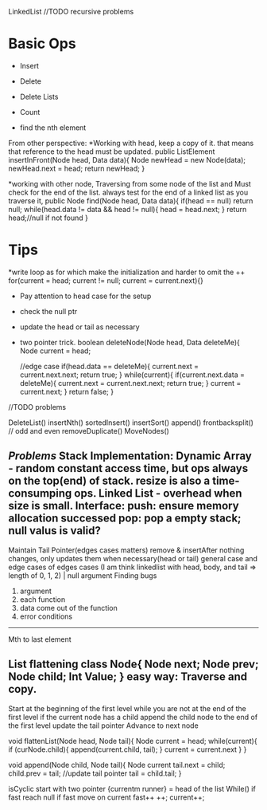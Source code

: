 LinkedList
//TODO recursive problems


Basic Ops
=========
* Insert
* Delete

* Delete Lists
* Count
* find the nth element

From other perspective:
*Working with head, keep a copy of it. that means that reference to the head must be updated.
public ListElement insertInFront(Node head, Data data){
	Node newHead = new Node(data);
	newHead.next = head;
	return newHead;
}

*working with other node, Traversing from some node of the list and Must check for the end of the list.
always test for the end of a linked list as you traverse it,
public Node find(Node head, Data data){
	if(head == null) return null;
	while(head.data != data && head != null){
	    head = head.next;
	}
	return head;//null if not found
}

Tips
=========
*write loop as for which make the initialization and harder to omit the ++
for(current = head; current != null; current = current.next){}

* Pay attention to head case for the setup
* check the null ptr
* update the head or tail as necessary
* two pointer trick.
boolean deleteNode(Node head, Data deleteMe){
    Node current = head;
    
    //edge case
    if(head.data == deleteMe){
        current.next = current.next.next;
        return true;
    }
    while(current){
        if(current.next.data = deleteMe){
            current.next = current.next.next;
            return true;
        }
        current = current.next;
    }
    return false;
}


//TODO problems

DeleteList()
insertNth()
sortedInsert()
insertSort()
append()
frontbacksplit() // odd and even
removeDuplicate()
MoveNodes()





***Problems***
Stack Implementation: 
Dynamic Array - random constant access time, but ops always on the top(end) of stack. resize is also a time-consumping ops.
Linked List   - overhead when size is small.
Interface:
push: ensure memory allocation successed
pop: pop a empty stack; null valus is valid? 
------------
Maintain Tail Pointer(edges cases matters)
remove & insertAfter
nothing changes, only updates them when necessary(head or tail)
general case and edge cases of edges cases
(I am think linkedlist with head, body, and tail => length of 0, 1, 2) | null argument
Finding bugs
1. argument 
2. each function
3. data come out of the function
4. error conditions
------------------
Mth to last element

List flattening
class Node{
	Node next;
	Node prev;
	Node child;
	Int  Value;
}
easy way: Traverse and copy.
--------------------
Start at the beginning of the first level
while you are not at the end of the first level
  if the current node has a child
    append the child node to the end of the first level
    update the tail pointer
  Advance to next node

void flattenList(Node head, Node tail){
	Node current = head;
	while(current){
	    if (curNode.child){
	        append(current.child, tail);
	    }
	    current = current.next
	}
}

void append(Node child, Node tail){
	Node current
	tail.next = child;
	child.prev = tail;
	//update tail pointer
	tail = child.tail;
}


isCyclic
start with two pointer {currentm runner} = head of the list
While()
  if fast reach null
  if fast move on current
  fast++ ++;
  current++;


